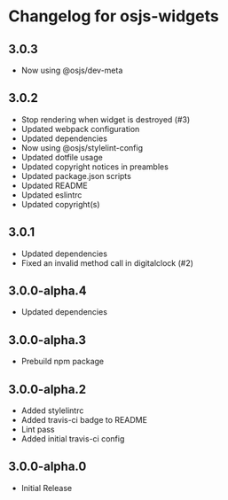 # Changelog for osjs-widgets

## 3.0.3

* Now using @osjs/dev-meta

## 3.0.2

* Stop rendering when widget is destroyed (#3)
* Updated webpack configuration
* Updated dependencies
* Now using @osjs/stylelint-config
* Updated dotfile usage
* Updated copyright notices in preambles
* Updated package.json scripts
* Updated README
* Updated eslintrc
* Updated copyright(s)

## 3.0.1

* Updated dependencies
* Fixed an invalid method call in digitalclock (#2)

## 3.0.0-alpha.4

* Updated dependencies

## 3.0.0-alpha.3

* Prebuild npm package

## 3.0.0-alpha.2

* Added stylelintrc
* Added travis-ci badge to README
* Lint pass
* Added initial travis-ci config

## 3.0.0-alpha.0

* Initial Release

